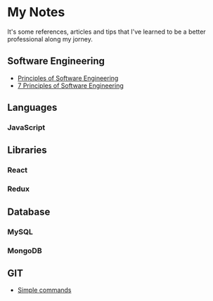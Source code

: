 # My Notes

It's some references, articles and tips that I've learned to be a better professional along my jorney. 

## Software Engineering
- [Principles of Software Engineering](https://www.d.umn.edu/~gshute/softeng/principles.html)
- [7 Principles of Software Engineering](http://nonsensecreativity.com/design/7-principles-of-software-engineering/)

## Languages
### JavaScript

## Libraries
### React
### Redux

## Database
### MySQL
### MongoDB

## GIT
- [Simple commands](https://github.com/jmlavoier/mynotes/blob/master/git.md)

